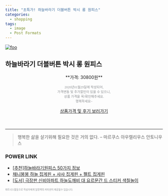 ```yaml
--- 
title: "초특가! 하늘바라기 더블버튼 박시 롱 원피스" 
categories: 
  - shopping 
tags: 
  - image 
  - Post Formats 
--- 
```

[![foo](https://static.coupangcdn.com/image/vendor_inventory/b417/86c74e0baa6cd02dd07bce44e8de9483f93d0dc43e883f3b82abfcb6d3c3.jpg)](https://coupa.ng/bnAcSs) 

## 하늘바라기 더블버튼 박시 롱 원피스 
<p style="text-align: center;">**가격: 30800원**</p> 
<p style="text-align: center;"><span style="color: #898c8f; font-family: Georgia,Times,serif; font-size: 0.75em;">2020년01월29일에 작성되어, <br>가격변동 및 추가할인이 있을 수 있으니,<br> 상품 가격을 꼭!확인해주세요.<br>행복하세요~</span> 
</p>	 
<div markdown="0" style="text-align: center;"><a href="https://coupa.ng/bnAcSs" class="btn btn--success">상품가격 및 후기 보러가기</a></div> 
<br><br> 
<hr> 

> 행복한 삶을 살기위해 필요한 것은 거의 없다. – 마르쿠스 아우렐리우스 안토니우스 


### POWER LINK

* <a href="https://blog.naver.com/fasyy4321/221788188982" target="_blank">[추천]하늘바라기원피스 50가지 정보</a>
* <a href="https://blog.naver.com/santokki14/221784228248" target="_blank">채니봉봉 하늘 집게핀 + 샤샤 집게핀 + 펠트 집게핀</a>
* <a href="https://blog.naver.com/fasyy4321/221781162258" target="_blank">[도서] 극장판 신비아파트 하늘도깨비 대 요르문간 드 스티커 색칠놀이</a>

<span style="color: #898c8f; font-family: Georgia,Times,serif; font-size: 0.55em;">파트너스활동으로 작성자에게 일정액의 커미션이 제공될수 있습니다.</span> 
